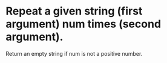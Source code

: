 # Repeat a given string (first argument) num times (second argument). 

Return an empty string if num is not a positive number.